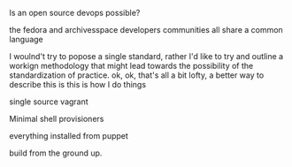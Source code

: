 Is an open source devops possible?

the fedora and archivesspace developers communities all share a common language

I woulnd't try to popose a single standard, rather I'd like to try and outline a workign methodology that might lead towards the possibility of the standardization of practice.  ok, ok, that's all a bit lofty, a better way to describe this is this is how I do things

single source vagrant

Minimal shell provisioners

everything installed from puppet

build from the ground up.

